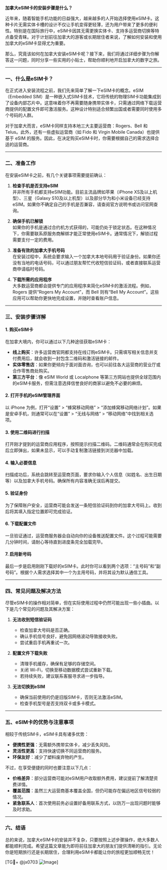 **加拿大eSIM卡的安装步骤是什么？**

近年来，随着智能手机功能的日益强大，越来越多的人开始选择使用eSIM卡。这种卡片无需实体卡槽的设计不仅让手机变得更轻薄，还为用户带来了更多的便利性。特别是在国际旅行中，eSIM卡因其无需更换实体卡、支持多运营商切换等特点备受青睐。对于计划前往加拿大的游客或长期居住者来说，了解如何安装和使用加拿大的eSIM卡显得尤为重要。

那么，究竟该如何在加拿大安装eSIM卡呢？接下来，我们将通过详细步骤为你解答这一问题，同时分享一些实用的小贴士，帮助你顺利地开启加拿大的数字之旅。

---

### 一、什么是eSIM卡？

在正式进入安装流程之前，我们先来简单了解一下eSIM卡的概念。eSIM（Embedded SIM）是一种嵌入式SIM卡技术，它将传统的物理SIM卡功能集成到了设备内部芯片中。这意味着你不再需要随身携带实体卡，只需通过网络下载运营商提供的配置文件即可激活服务。这种设计特别适合频繁出国或者需要同时使用多个号码的人群。

对于加拿大而言，eSIM卡同样支持本地三大主要运营商：Rogers、Bell 和 Telus。此外，还有一些虚拟运营商（如 Fido 和 Virgin Mobile Canada）也提供基于 eSIM 的服务。因此，在决定购买eSIM卡时，你需要根据自己的需求选择合适的运营商。

---

### 二、准备工作

在安装eSIM卡之前，有几个关键事项需要提前确认：

1. **检查手机是否支持eSIM**  
   并非所有手机都支持eSIM功能。目前主流品牌如苹果（iPhone XS及以上机型）、三星（Galaxy S10及以上机型）以及部分华为和小米设备已经支持eSIM。如果你不确定自己的手机是否兼容，请查阅官方说明书或访问官网查询。

2. **确保手机已解锁**  
   如果你的手机是通过合约机方式获得的，可能仍处于锁定状态。在这种情况下，你需要联系原服务商解绑才能正常使用eSIM卡。通常情况下，解锁过程需要支付一定的费用。

3. **准备有效的加拿大手机号码**  
   在安装过程中，系统会要求输入一个加拿大本地号码用于验证身份。如果你还没有当地的电话号码，可以通过朋友帮忙代收短信验证码，或者直接联系运营商申请临时号码。

4. **下载所需的应用程序**  
   大多数运营商都会提供专门的应用程序来简化eSIM卡的激活流程。例如，Rogers 提供“Rogers My Account”，而 Bell 则有“Bell My Account”。这些应用可以帮助你更快地完成设置，并随时查看账户信息。

---

### 三、安装步骤详解

#### 1. 购买eSIM卡
在加拿大境内，你可以通过以下几种途径获取eSIM卡：
- **线上购买**：许多运营商官网都支持在线订购eSIM卡。只需填写相关信息并支付费用后，就会收到一封包含二维码和激活链接的邮件。
- **实体零售店**：如果你更倾向于面对面咨询，也可以前往各大运营商的营业厅或合作零售商处购买。
- **第三方平台**：像 eSIM World 或 Localphone 等第三方网站也提供全球范围内的eSIM卡服务，但需注意选择信誉良好的商家以避免不必要的麻烦。

#### 2. 打开手机的eSIM管理界面
以 iPhone 为例，打开“设置” > “蜂窝移动网络” > “添加蜂窝移动网络计划”。如果是安卓手机，则通常可以在“设置” > “无线与网络” > “移动网络”中找到相关选项。

#### 3. 使用二维码进行扫描
打开刚才提到的运营商应用程序，按照提示扫描二维码。二维码通常会在购买完成后立即弹出，如果未显示，可以手动复制激活链接到浏览器中加载。

#### 4. 输入必要信息
扫描成功后，系统会跳转至运营商页面，要求你输入个人信息（如姓名、出生日期等）以及加拿大手机号码。确保所有内容准确无误后再提交。

#### 5. 验证身份
为了保障账户安全，运营商可能会发送一条短信验证码到你的加拿大号码上。收到后将其填入指定位置即可完成验证。

#### 6. 下载配置文件
一旦验证通过，运营商服务器会自动向你的设备推送配置文件。这个过程可能需要几分钟时间，请耐心等待直到进度条完全加载完毕。

#### 7. 启用新号码
最后一步是启用刚刚下载好的eSIM卡。此时你可以看到两个选项：“主号码”和“副号码”。根据个人需求选择其中一个为主用号码，并将其设为默认通信工具。

---

### 四、常见问题及解决方法

尽管eSIM卡的操作相对简单，但在实际使用过程中仍然可能出现一些小插曲。以下是几个常见的问题及其解决方案：

1. **无法收到短信验证码**
   - 检查加拿大号码是否正确。
   - 确认手机信号良好，避免因网络波动导致接收失败。
   - 尝试重启手机再重试一次。

2. **配置文件下载失败**
   - 清理手机缓存，确保有足够的存储空间。
   - 关闭 Wi-Fi，切换至移动数据模式尝试重新下载。
   - 若持续失败，建议联系客服寻求进一步指导。

3. **无法切换到eSIM**
   - 确保当前使用的仍是旧版SIM卡，否则无法激活eSIM。
   - 检查手机型号是否支持双卡或多卡模式。

---

### 五、eSIM卡的优势与注意事项

相较于传统SIM卡，eSIM卡具有诸多优势：
- **便携性更强**：无需额外携带实体卡，减少丢失风险。
- **灵活性更高**：支持快速切换不同运营商的服务。
- **环保友好**：减少了塑料废弃物的产生。

不过，在享受便捷的同时也要注意以下几点：
- **价格差异**：部分运营商可能对eSIM用户收取额外费用，建议提前了解清楚资费详情。
- **覆盖范围**：虽然三大运营商基本覆盖全国，但仍可能存在偏远地区信号较弱的情况。
- **紧急联系人**：首次使用前务必设置好备用联系方式，以防万一出现问题时能够及时求助。

---

### 六、结语

总的来说，加拿大eSIM卡的安装并不复杂，只要按照上述步骤操作，绝大多数人都能顺利完成。希望这篇文章能为即将前往加拿大的朋友们提供清晰的指引。无论你是短期旅行还是长期居住，合理利用eSIM卡都能让你的旅程更加顺畅无忧！

[TG💪+ @jx0703 ![Image](https://github.com/user-attachments/assets/dbca1d08-cadb-493c-b0ec-ad6f7a83f270)]